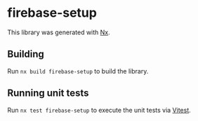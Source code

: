 # firebase-setup

This library was generated with [Nx](https://nx.dev).

## Building

Run `nx build firebase-setup` to build the library.

## Running unit tests

Run `nx test firebase-setup` to execute the unit tests via [Vitest](https://vitest.dev/).
